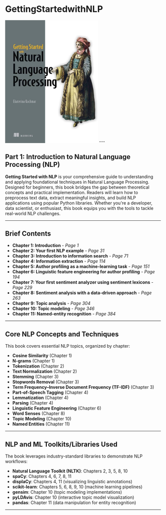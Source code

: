 # GettingStartedwithNLP
<img src="https://github.com/abyanrizz/GettingStartedwithNLP/blob/main/Cover.jpg" width="300" alt="Book Cover">
---

## Part 1: Introduction to Natural Language Processing (NLP)

**Getting Started with NLP** is your comprehensive guide to understanding and applying foundational techniques in Natural Language Processing. Designed for beginners, this book bridges the gap between theoretical concepts and practical implementation. Readers will learn how to preprocess text data, extract meaningful insights, and build NLP applications using popular Python libraries. Whether you're a developer, data scientist, or enthusiast, this book equips you with the tools to tackle real-world NLP challenges.

---

## Brief Contents

- **Chapter 1: Introduction** - *Page 1*  
- **Chapter 2: Your first NLP example** - *Page 31*  
- **Chapter 3: Introduction to information search** - *Page 71*  
- **Chapter 4: Information extraction** - *Page 114*  
- **Chapter 5: Author profiling as a machine-learning task** - *Page 151*  
- **Chapter 6: Linguistic feature engineering for author profiling** - *Page 194*  
- **Chapter 7: Your first sentiment analyzer using sentiment lexicons** - *Page 229*  
- **Chapter 8: Sentiment analysis with a data-driven approach** - *Page 263*  
- **Chapter 9: Topic analysis** - *Page 304*  
- **Chapter 10: Topic modeling** - *Page 346*  
- **Chapter 11: Named-entity recognition** - *Page 384*  

---

## Core NLP Concepts and Techniques

This book covers essential NLP topics, organized by chapter:

- **Cosine Similarity** (Chapter 1)  
- **N-grams** (Chapter 1)  
- **Tokenization** (Chapter 2)  
- **Text Normalization** (Chapter 2)  
- **Stemming** (Chapter 3)  
- **Stopwords Removal** (Chapter 3)  
- **Term Frequency–Inverse Document Frequency (TF-IDF)** (Chapter 3)  
- **Part-of-Speech Tagging** (Chapter 4)  
- **Lemmatization** (Chapter 4)  
- **Parsing** (Chapter 4)  
- **Linguistic Feature Engineering** (Chapter 6)  
- **Word Senses** (Chapter 8)  
- **Topic Modeling** (Chapter 10)  
- **Named Entities** (Chapter 11)  

---

## NLP and ML Toolkits/Libraries Used

The book leverages industry-standard libraries to demonstrate NLP workflows:

- **Natural Language Toolkit (NLTK)**: Chapters 2, 3, 5, 8, 10  
- **spaCy**: Chapters 4, 6, 7, 8, 11  
- **displaCy**: Chapters 4, 11 (visualizing linguistic annotations)  
- **scikit-learn**: Chapters 5, 6, 8, 9, 10 (machine learning pipelines)  
- **gensim**: Chapter 10 (topic modeling implementations)  
- **pyLDAvis**: Chapter 10 (interactive topic model visualization)  
- **pandas**: Chapter 11 (data manipulation for entity recognition)  

---
